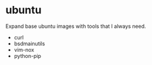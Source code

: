 # ubuntu
Expand base ubuntu images with tools that I always need.
* curl
* bsdmainutils
* vim-nox
* python-pip
